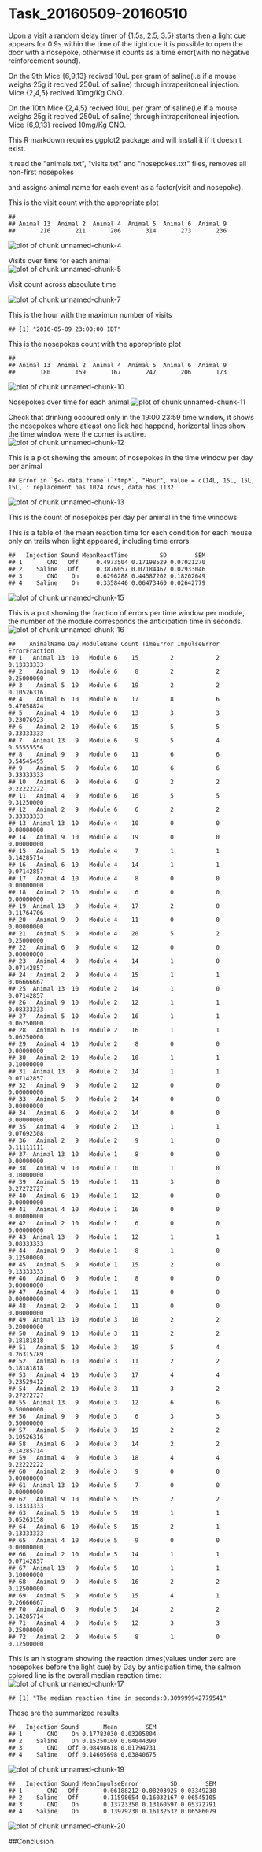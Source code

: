 Task_20160509-20160510
=======================

Upon a visit a random delay timer of {1.5s, 2.5, 3.5} starts then a light cue appears for 0.9s within the time of the light cue it is possible to open the door with a nosepoke, otherwise it counts as a time error{with no negative reinforcement sound}.

On the 9th Mice {6,9,13} recived 10uL per gram of saline(i.e if a mouse weighs 25g it recived 250uL of saline) through intraperitoneal injection. Mice {2,4,5} recived 10mg/Kg CNO.

On the 10th Mice {2,4,5} recived 10uL per gram of saline(i.e if a mouse weighs 25g it recived 250uL of saline) through intraperitoneal injection. Mice {6,9,13} recived 10mg/Kg CNO.

This R markdown requires ggplot2 package and will install it if it doesn't exist.  


It read the "animals.txt", "visits.txt" and "nosepokes.txt" files, removes all non-first nosepokes    

and assigns animal name for each event as a factor(visit and nosepoke).  



This is the visit count with the appropriate plot  

```
## 
## Animal 13  Animal 2  Animal 4  Animal 5  Animal 6  Animal 9 
##       216       211       206       314       273       236
```

![plot of chunk unnamed-chunk-4](figure/unnamed-chunk-4-1.png)

Visits over time for each animal   
![plot of chunk unnamed-chunk-5](figure/unnamed-chunk-5-1.png)

Visit count across absoulute time  


![plot of chunk unnamed-chunk-7](figure/unnamed-chunk-7-1.png)



This is the hour with the maximun number of visits  

```
## [1] "2016-05-09 23:00:00 IDT"
```


This is the nosepokes count with the appropriate plot 

```
## 
## Animal 13  Animal 2  Animal 4  Animal 5  Animal 6  Animal 9 
##       180       159       167       247       206       173
```

![plot of chunk unnamed-chunk-10](figure/unnamed-chunk-10-1.png)


Nosepokes over time for each animal
![plot of chunk unnamed-chunk-11](figure/unnamed-chunk-11-1.png)

Check that drinking occoured only in the 19:00 23:59 time window, it shows the nosepokes where atleast one lick had happend, horizontal lines show the time window were the corner is active.
![plot of chunk unnamed-chunk-12](figure/unnamed-chunk-12-1.png)


This is a plot showing the amount of nosepokes in the time window per day per animal  

```
## Error in `$<-.data.frame`(`*tmp*`, "Hour", value = c(14L, 15L, 15L, 15L, : replacement has 1024 rows, data has 1132
```

![plot of chunk unnamed-chunk-13](figure/unnamed-chunk-13-1.png)

This is the count of nosepokes per day per animal in the time windows  


This is a table of the mean reaction time for each condition for each mouse only on trails when light appeared,
including time errors.  

```
##   Injection Sound MeanReactTime         SD        SEM
## 1       CNO   Off     0.4973504 0.17198529 0.07021270
## 2    Saline   Off     0.3876057 0.07184467 0.02933046
## 3       CNO    On     0.6296288 0.44587202 0.18202649
## 4    Saline    On     0.3358446 0.06473460 0.02642779
```

![plot of chunk unnamed-chunk-15](figure/unnamed-chunk-15-1.png)


This is a plot showing the fraction of errors per time window per module,
the number of the module corresponds the anticipation time in seconds.
![plot of chunk unnamed-chunk-16](figure/unnamed-chunk-16-1.png)

```
##    AnimalName Day ModuleName Count TimeError ImpulseError ErrorFraction
## 1   Animal 13  10   Module 6    15         2            2    0.13333333
## 2    Animal 9  10   Module 6     8         2            2    0.25000000
## 3    Animal 5  10   Module 6    19         2            2    0.10526316
## 4    Animal 6  10   Module 6    17         8            6    0.47058824
## 5    Animal 4  10   Module 6    13         3            3    0.23076923
## 6    Animal 2  10   Module 6    15         5            5    0.33333333
## 7   Animal 13   9   Module 6     9         5            4    0.55555556
## 8    Animal 9   9   Module 6    11         6            6    0.54545455
## 9    Animal 5   9   Module 6    18         6            6    0.33333333
## 10   Animal 6   9   Module 6     9         2            2    0.22222222
## 11   Animal 4   9   Module 6    16         5            5    0.31250000
## 12   Animal 2   9   Module 6     6         2            2    0.33333333
## 13  Animal 13  10   Module 4    10         0            0    0.00000000
## 14   Animal 9  10   Module 4    19         0            0    0.00000000
## 15   Animal 5  10   Module 4     7         1            1    0.14285714
## 16   Animal 6  10   Module 4    14         1            1    0.07142857
## 17   Animal 4  10   Module 4     8         0            0    0.00000000
## 18   Animal 2  10   Module 4     6         0            0    0.00000000
## 19  Animal 13   9   Module 4    17         2            0    0.11764706
## 20   Animal 9   9   Module 4    11         0            0    0.00000000
## 21   Animal 5   9   Module 4    20         5            2    0.25000000
## 22   Animal 6   9   Module 4    12         0            0    0.00000000
## 23   Animal 4   9   Module 4    14         1            0    0.07142857
## 24   Animal 2   9   Module 4    15         1            1    0.06666667
## 25  Animal 13  10   Module 2    14         1            0    0.07142857
## 26   Animal 9  10   Module 2    12         1            1    0.08333333
## 27   Animal 5  10   Module 2    16         1            1    0.06250000
## 28   Animal 6  10   Module 2    16         1            1    0.06250000
## 29   Animal 4  10   Module 2     8         0            0    0.00000000
## 30   Animal 2  10   Module 2    10         1            1    0.10000000
## 31  Animal 13   9   Module 2    14         1            1    0.07142857
## 32   Animal 9   9   Module 2    12         0            0    0.00000000
## 33   Animal 5   9   Module 2    14         0            0    0.00000000
## 34   Animal 6   9   Module 2    14         0            0    0.00000000
## 35   Animal 4   9   Module 2    13         1            1    0.07692308
## 36   Animal 2   9   Module 2     9         1            0    0.11111111
## 37  Animal 13  10   Module 1     8         0            0    0.00000000
## 38   Animal 9  10   Module 1    10         1            0    0.10000000
## 39   Animal 5  10   Module 1    11         3            0    0.27272727
## 40   Animal 6  10   Module 1    12         0            0    0.00000000
## 41   Animal 4  10   Module 1    16         0            0    0.00000000
## 42   Animal 2  10   Module 1     6         0            0    0.00000000
## 43  Animal 13   9   Module 1    12         1            1    0.08333333
## 44   Animal 9   9   Module 1     8         1            0    0.12500000
## 45   Animal 5   9   Module 1    15         2            0    0.13333333
## 46   Animal 6   9   Module 1     8         0            0    0.00000000
## 47   Animal 4   9   Module 1    11         0            0    0.00000000
## 48   Animal 2   9   Module 1    11         0            0    0.00000000
## 49  Animal 13  10   Module 3    10         2            2    0.20000000
## 50   Animal 9  10   Module 3    11         2            2    0.18181818
## 51   Animal 5  10   Module 3    19         5            4    0.26315789
## 52   Animal 6  10   Module 3    11         2            2    0.18181818
## 53   Animal 4  10   Module 3    17         4            4    0.23529412
## 54   Animal 2  10   Module 3    11         3            2    0.27272727
## 55  Animal 13   9   Module 3    12         6            6    0.50000000
## 56   Animal 9   9   Module 3     6         3            3    0.50000000
## 57   Animal 5   9   Module 3    19         2            2    0.10526316
## 58   Animal 6   9   Module 3    14         2            2    0.14285714
## 59   Animal 4   9   Module 3    18         4            4    0.22222222
## 60   Animal 2   9   Module 3     9         0            0    0.00000000
## 61  Animal 13  10   Module 5     7         0            0    0.00000000
## 62   Animal 9  10   Module 5    15         2            2    0.13333333
## 63   Animal 5  10   Module 5    19         1            1    0.05263158
## 64   Animal 6  10   Module 5    15         2            1    0.13333333
## 65   Animal 4  10   Module 5     9         0            0    0.00000000
## 66   Animal 2  10   Module 5    14         1            1    0.07142857
## 67  Animal 13   9   Module 5    10         1            1    0.10000000
## 68   Animal 9   9   Module 5    16         2            2    0.12500000
## 69   Animal 5   9   Module 5    15         4            1    0.26666667
## 70   Animal 6   9   Module 5    14         2            2    0.14285714
## 71   Animal 4   9   Module 5    12         3            3    0.25000000
## 72   Animal 2   9   Module 5     8         1            0    0.12500000
```

This is an histogram showing the reaction times(values under zero are nosepokes before the light cue) by Day by anticipation time, the salmon colored line is the overall median reaction time:
![plot of chunk unnamed-chunk-17](figure/unnamed-chunk-17-1.png)

```
## [1] "The median reaction time in seconds:0.309999942779541"
```




These are the summarized results

```
##   Injection Sound       Mean        SEM
## 1       CNO    On 0.17783030 0.03205004
## 2    Saline    On 0.15250109 0.04044390
## 3       CNO   Off 0.08498618 0.01794731
## 4    Saline   Off 0.14605698 0.03840675
```

![plot of chunk unnamed-chunk-19](figure/unnamed-chunk-19-1.png)


```
##   Injection Sound MeanImpulseError         SD        SEM
## 1       CNO   Off       0.06188212 0.08203925 0.03349238
## 2    Saline   Off       0.11598654 0.16032167 0.06545105
## 3       CNO    On       0.13723350 0.13160597 0.05372791
## 4    Saline    On       0.13979230 0.16132532 0.06586079
```

![plot of chunk unnamed-chunk-20](figure/unnamed-chunk-20-1.png)
 
##Conclusion  
